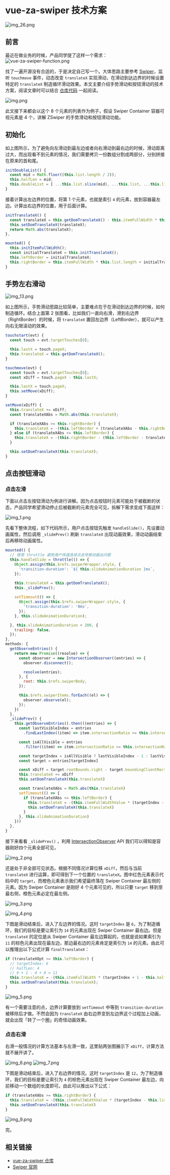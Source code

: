 # vue-za-swiper 技术方案
![img_26.png](../assets/img_26.png)

## 前言
最近在做业务的时候，产品同学提了这样一个需求：
![vue-za-swiper-function.png](../assets/vue-za-swiper-function.png)

找了一遍开源没有合适的，于是决定自己写一个。大体思路主要参考 [Swiper](https://swiperjs.com)，监听 `touchmove` 事件，动态改变 `translateX` 实现滑动，在滑动到达边界的时候设置特定的 `translateX` 制造循环滑动效果。本文主要介绍手势滑动和按钮滑动的技术方案，阅读文章时可以结合 [仓库代码](https://github.com/next-fe/vue-za-swiper) 一起阅读。

![img.png](../assets/img.png)

此文接下来都会以这个 8 个元素的列表作为例子，假设 Swiper Container 容器可视元素是 4 个，讲解 ZSwiper 的手势滑动和按钮滑动功能。

## 初始化
如上图所示，为了避免向左滑动到最左边或者向右滑动到最右边的时候，滑动距离过大，而出现看不到元素的情况，我们需要拷贝一份数组分割成两部分，分别拼接在原来的首和尾。

```js
initDoubleList() {
  const mid = Math.floor((this.list.length / 2));
  this.halfLen = mid;
  this.doubleList = [ ...this.list.slice(mid), ...this.list, ...this.list.slice(0, mid) ]
}
```

接着计算出左边界的位置，将第 1 个元素，也就是索引 `4` 的元素，放到容器最左边。计算出右边界的位置，用于后面计算。

```js
initTranslateX() {
  const translateX = this.getDomTranslateX() - this.itemFullWidth * this.halfLen;
  this.setDomTranslateX(translateX);
  return Math.abs(translateX);
},

mounted() {
  this.initItemFullWidth();
  const initialTranslateX = this.initTranslateX();
  this.leftBorder = initialTranslateX;
  this.rightBorder = this.itemFullWidth * this.list.length + initialTranslateX;
}  
```

## 手势左右滑动
![img_13.png](../assets/img_13.png)

如上图所示，手势滑动思路比较简单，主要难点在于在滑动到达边界的时候，如何制造循环。结合上面第 2 张图看，比如我们一直向右滑，滑到右边界（RightBorder）的时候，将 `translateX` 置回左边界（LeftBorder），就可以产生向右无限滚动的效果。

```js
touchstart(evt) {
  const touch = evt.targetTouches[0];

  this.lastX = touch.pageX;
  this.translateX = this.getDomTranslateX();
}

touchmove(evt) {
  const touch = evt.targetTouches[0];
  const xDiff = touch.pageX - this.lastX;

  this.lastX = touch.pageX;
  this.setMove(xDiff);
}

setMove(xDiff) {
  this.translateX += xDiff;
  const translateXAbs = Math.abs(this.translateX);

  if (translateXAbs >= this.rightBorder) {
    this.translateX = -(this.leftBorder + (translateXAbs - this.rightBorder));
  } else if (translateXAbs <= this.leftBorder) {
    this.translateX = -(this.rightBorder - (this.leftBorder - translateXAbs));
  }

  this.setDomTranslateX(this.translateX);
}
```

## 点击按钮滑动
### 点击左滑
下面以点击左按钮滑动为例进行讲解。因为点击按钮时元素可能处于被截断的状态，产品同学希望滑动停止后被截断的元素完全可见，拆解下需求变成下面这样：

![img_1.png](../assets/img_1.png)

先看下整体流程，如下代码所示，用户点击按钮先触发 `handleSlide()`，先设置动画属性，然后调用 `_slidePrev()` 刷新 `translateX` 出现动画效果，滑动动画结束后再移除动画属性。

```js
mounted() {
  // 使用 throttle 避免用户快速连续点击导致动画出问题
  this.handleSlide = throttle(() => {
    Object.assign(this.$refs.swiperWrapper.style, {
      'transition-duration': `${ this.slideAnimationDuration }ms`,
    });

    this.translateX = this.getDomTranslateX();
    this._slidePrev();
    
    setTimeout(() => {
      Object.assign(this.$refs.swiperWrapper.style, {
        'transition-duration': '0ms',
      });
    }, this.slideAnimationDuration);

  }, this.slideAnimationDuration + 200, {
    trailing: false,
  });
},
methods: {
  getObserveEntries() {
    return new Promise((resolve) => {
      const observer = new IntersectionObserver((entries) => {
        observer.disconnect();

        resolve(entries);
      }, {
        root: this.$refs.swiperBody,
      });

      this.$refs.swiperItems.forEach((el) => {
        observer.observe(el);
      });
    })
  },
  _slidePrev() {
    this.getObserveEntries().then(((entries) => {
      const lastVisibleIndex = entries
        .findLastIndex((item) => item.intersectionRatio >= this.intersectionRatioThreshold)

      const isAllVisible = entries
        .filter((item) => item.intersectionRatio >= this.intersectionRatioThreshold).length === this.halfLen

      const targetIndex = isAllVisible ? lastVisibleIndex - 1 : lastVisibleIndex
      const target = entries[targetIndex]

      const xDiff = target.rootBounds.right - target.boundingClientRect.right
      this.translateX += xDiff
      this.setDomTranslateX(this.translateX)

      const translateXAbs = Math.abs(this.translateX)
      setTimeout(() => {
        if (translateXAbs <= this.leftBorder) {
          this.translateX = -(this.itemFullWidthValue * (targetIndex - this.halfLen + 1 + this.list.length))
          this.setDomTranslateX(this.translateX)
        }
      }, this.slideAnimationDuration)
    }))
  },
}
```

接下来看看 `_slidePrev()` ，利用 [IntersectionObserver](https://developer.mozilla.org/zh-CN/docs/Web/API/IntersectionObserver) API 我们可以得知是容器刚好四个元素全部可见，

![img_2.png](../assets/img_2.png)

还是处于非全部可见状态。根据不同情况计算位移 `xDiff`，然后与当前 `translateX` 进行运算，即可得到下一个位置的 `translateX`。图中红色元素表示代码中的 `target`，而橙色元素表示我们希望最终落在 Swiper Container 最左侧的元素。因为 Swiper Container 是刚好 4 个元素可见的，所以只要 `target` 移到至最右侧，橙色元素必定在最左侧。

![img_3.png](../assets/img_3.png)

![img_4.png](../assets/img_4.png)

下图是滑动结束后，进入了左边界的情况。这时 `targetIndex` 是 `6`，为了制造循环，我们的目标是要让索引为 `14` 的元素出现在 Swiper Container 最右边。但是 `translateX` 的定位是从 Swiper Container 最左边算起的，也就是说如果索引为 `11` 的棕色元素出现在最左边，那边最右边的元素肯定是索引为 `14` 的元素。由此可以推理出以下公式计算 `finalTranslateX`：

```js
if (translateXOpt <= this.leftBorder) {
  // targetIndex: 6
  // halfLen: 4
  // 6 + 1 - 4 + 8 = 11
  this.translateX = -(this.itemFullWidth * (targetIndex + 1 - this.halfLen + this.list.length));
  this.setDomTranslateX(this.translateX);
}
```

![img_5.png](../assets/img_5.png)

有一个需要注意的点，边界计算要放到 `setTimeout` 中等到 `transition-duration` 被移除后才做。不然会因为 `translateX` 由右边界变到左边界这个过程加上动画，就会出现「转了一个圈」的奇怪动画效果。

### 点击右滑
右滑一般情况的计算方法基本与左滑一致，这里贴两张图展示下 `xDiff`，计算方法就不展开讲了。

![img_6.png](../assets/img_6.png)
![img_7.png](../assets/img_7.png)


下图是滑动结束后，进入了右边界的情况。这时 `targetIndex` 是 `12`，为了制造循环，我们的目标是要让索引为 `4` 的棕色元素出现在 Swiper Container 最左边，向前移动一个数组的长度即可。由此可以推出以下公式：

```js
if (translateXAbs >= this.rightBorder) {
  this.translateX = -(this.itemFullWidthValue * (targetIndex - this.list.length))
  this.setDomTranslateX(this.translateX)
}
```
![img_9.png](../assets/img_9.png)

完。

## 相关链接
- [vue-za-swiper 仓库](https://github.com/next-fe/vue-za-swiper)
- [Swiper 官网](https://swiperjs.com)
